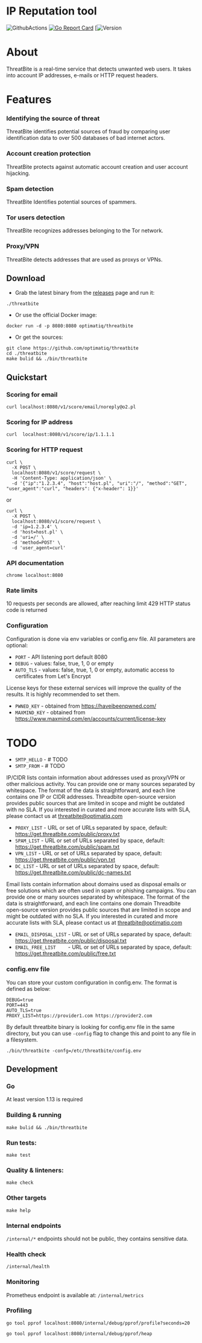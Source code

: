 # IP Reputation tool

![GithubActions](https://github.com/optimatiq/threatbite/workflows/Check%20&%20test%20&%20build/badge.svg)
[![Go Report Card](https://goreportcard.com/badge/github.com/optimatiq/threatbite)](https://goreportcard.com/report/github.com/optimatiq/threatbite)
[![Version](https://img.shields.io/github/v/tag/optimatiq/threatbite)

# About
ThreatBite is a real-time service that detects unwanted web users. It takes into account IP addresses, e-mails or HTTP request headers.

# Features

### Identifying the source of threat
ThreatBite identifies potential sources of fraud by comparing user identification data to over 500 databases of bad internet actors.

### Account creation protection
ThreatBite protects against automatic account creation and user account hijacking.

### Spam detection
ThreatBite Identifies potential sources of spammers.

### Tor users detection
ThreatBite recognizes addresses belonging to the Tor network.

### Proxy/VPN
ThreatBite detects addresses that are used as proxys or VPNs.

## Download
- Grab the latest binary from the [releases](https://github.com/optimatiq/threatbite/releases) page and run it:

```shell
./threatbite
```
- Or use the official Docker image:

```shell
docker run -d -p 8080:8080 optimatiq/threatbite
```

- Or get the sources:

```shell
git clone https://github.com/optimatiq/threatbite
cd ./threatbite
make bulid && ./bin/threatbite
```

## Quickstart

### Scoring for email
`curl localhost:8080/v1/score/email/noreply@o2.pl`

### Scoring for IP address
`curl  localhost:8080/v1/score/ip/1.1.1.1`

### Scoring for HTTP request

```
curl \
  -X POST \
  localhost:8080/v1/score/request \
  -H 'Content-Type: application/json' \
  -d '{"ip":"1.2.3.4", "host":"host.pl", "uri":"/", "method":"GET", "user_agent":"curl", "headers": {"x-header": 1}}'
```

or 

```
curl \
  -X POST \
  localhost:8080/v1/score/request \
  -d 'ip=1.2.3.4' \
  -d 'host=host.pl' \
  -d 'uri=/' \
  -d 'method=POST' \
  -d 'user_agent=curl'
```
### API documentation
`chrome localhost:8080`

### Rate limits
10 requests per seconds are allowed, after reaching limit 429 HTTP status code is returned

### Configuration
Configuration is done via env variables or config.env file. All parameters are optional:
* `PORT`       - API listening port default 8080
* `DEBUG`      - values: false, true, 1, 0 or empty
* `AUTO_TLS`   - values: false, true, 1, 0 or empty, automatic access to certificates from Let's Encrypt

License keys for these external services will improve the quality of the results. It is highly recommended to set them.
* `PWNED_KEY`   - obtained from https://haveibeenpwned.com/
* `MAXMIND_KEY` - obtained from https://www.maxmind.com/en/accounts/current/license-key   

# TODO 
* `SMTP_HELLO` - # TODO  
* `SMTP_FROM`  - # TODO 

IP/CIDR lists contain information about addresses used as proxy/VPN or other malicious activity. 
You can provide one or many sources separated by whitespace. 
The format of the data is straightforward, and each line contains one IP or CIDR addresses.
Threadbite open-source version provides public sources that are limited in scope and might be outdated with no SLA. 
If you interested in curated and more accurate lists with SLA, please contact us at threatbite@optimatiq.com

* `PROXY_LIST` - URL or set of URLs separated by space, default: https://get.threatbite.com/public/proxy.txt
* `SPAM_LIST`  - URL or set of URLs separated by space, default: https://get.threatbite.com/public/spam.txt
* `VPN_LIST`   - URL or set of URLs separated by space, default: https://get.threatbite.com/public/vpn.txt
* `DC_LIST`    - URL or set of URLs separated by space, default: https://get.threatbite.com/public/dc-names.txt

Email lists contain information about domains used as disposal emails or free solutions which are often used in spam or phishing campaigns.
You can provide one or many sources separated by whitespace. 
The format of the data is straightforward, and each line contains one domain
Threadbite open-source version provides public sources that are limited in scope and might be outdated with no SLA. 
If you interested in curated and more accurate lists with SLA, please contact us at threatbite@optimatiq.com

* `EMAIL_DISPOSAL_LIST`  - URL or set of URLs separated by space, default: https://get.threatbite.com/public/disposal.txt
* `EMAIL_FREE_LIST    `  - URL or set of URLs separated by space, default: https://get.threatbite.com/public/free.txt

### config.env file 
You can store your custom configuration in config.env. The format is defined as below:

```
DEBUG=true
PORT=443
AUTO_TLS=true
PROXY_LIST=https://provider1.com https://provider2.com
```

By default threatbite binary is looking for config.env file in the same directory, 
but you can use `-config` flag to change this and point to any file in a filesystem.

`./bin/threatbite -confg=/etc/threatbite/config.env`

## Development

### Go 
At least version 1.13 is required 

### Building & running
`make bulid && ./bin/threatbite`

### Run tests:
`make test`

### Quality & linteners:
`make check`

### Other targets
`make help`

### Internal endpoints
`/internal/*` endpoints should not be public, they contains sensitive data. 

### Health check
`/internal/health`

### Monitoring
Prometheus endpoint is available at: `/internal/metrics`

### Profiling
`go tool pprof localhost:8080/internal/debug/pprof/profile?seconds=20`

`go tool pprof localhost:8080/internal/debug/pprof/heap`
